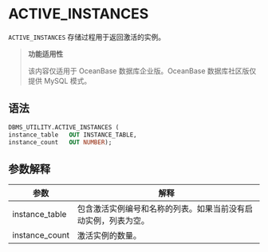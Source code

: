 ACTIVE_INSTANCES 
=====================================

`ACTIVE_INSTANCES` 存储过程用于返回激活的实例。

>**功能适用性**
>
>该内容仅适用于 OceanBase 数据库企业版。OceanBase 数据库社区版仅提供 MySQL 模式。

语法 
-----------------------

```sql
DBMS_UTILITY.ACTIVE_INSTANCES (
instance_table   OUT INSTANCE_TABLE,
instance_count   OUT NUMBER);
```



参数解释 
-------------------------



|       参数       |               解释                |
|----------------|---------------------------------|
| instance_table | 包含激活实例编号和名称的列表。如果当前没有启动实例，列表为空。 |
| instance_count | 激活实例的数量。                        |


